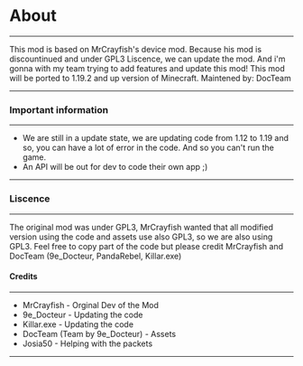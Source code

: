 # **About**
***

This mod is based on MrCrayfish's device mod. Because his mod is discountinued and under GPL3 Liscence, we can update the mod. And i'm gonna with my team trying to add features and update this mod!
This mod will be ported to 1.19.2 and up version of Minecraft.
Maintened by: DocTeam

***
### **Important information**
***

* We are still in a update state, we are updating code from 1.12 to 1.19 and so, you can have a lot of error in the code. And so you can't run the game.
* An API will be out for dev to code their own app ;)

***
### **Liscence**
***

The original mod was under GPL3, MrCrayfish wanted that all modified version using the code and assets use also GPL3, so we are also using GPL3.
Feel free to copy part of the code but please credit MrCrayfish and DocTeam (9e_Docteur, PandaRebel, Killar.exe) 

#### **Credits**
***
* MrCrayfish - Orginal Dev of the Mod
* 9e_Docteur - Updating the code
* Killar.exe - Updating the code
* DocTeam (Team by 9e_Docteur) - Assets
* Josia50 - Helping with the packets
***
